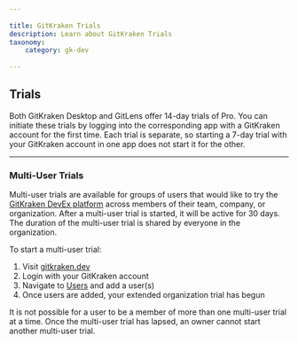 ```yaml
--- 
 
title: GitKraken Trials 
description: Learn about GitKraken Trials 
taxonomy: 
    category: gk-dev
     
--- 
```

 
## Trials 

Both GitKraken Desktop and GitLens offer 14-day trials of Pro. You can initiate these trials by logging into the corresponding app with a GitKraken account for the first time. Each trial is separate, so starting a 7-day trial with your GitKraken account in one app does not start it for the other. 
 
*** 
 
### Multi-User Trials

Multi-user trials are available for groups of users that would like to try the [GitKraken DevEx platform](https://www.gitkraken.com/devex) across members of their team, company, or organization. After a multi-user trial is started, it will be active for 30 days. The duration of the multi-user trial is shared by everyone in the organization. 
 
To start a multi-user trial: 
 
1. Visit [gitkraken.dev](https://gitkraken.dev/) 
2. Login with your GitKraken account 
5. Navigate to [Users](https://gitkraken.dev/users) and add a user(s)
6. Once users are added, your extended organization trial has begun 
 
<div class='callout callout--basic'> 
   	<p>It is not possible for a user to be a member of more than one multi-user trial at a time. Once the multi-user trial has lapsed, an owner cannot start another multi-user trial.</p> 
</div> 